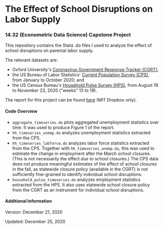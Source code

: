 # The Effect of School Disruptions on Labor Supply
### 14.32 (Econometric Data Science) Capstone Project

This repository contains the Stata .do files I used to analyze the effect of school disruptions on parental labor supply.

The relevant datasets are:
* Oxford University's [Coronavirus Government Response Tracker (CGRT)](https://www.bsg.ox.ac.uk/research/research-projects/coronavirus-government-response-tracker);
* the US Bureau of Labor Statistics' [Current Population Survey (CPS)](https://www.bls.gov/cps), from January to October 2020; and
* the US Census Bureau's [Household Pulse Survey (HPS)](https://www.census.gov/programs-surveys/household-pulse-survey.html), from August 19 to November 23, 2020 ("weeks" 13 to 19).

The report for this project can be found [here](https://www.dropbox.com/s/f8q8yj7fau5zp07/report.pdf?dl=0) (MIT Dropbox only).

#### Code Overview

* `aggregate_timeseries.do` plots aggregated unemployment statistics over time. It was used to produce Figure 1 of the report.
* `hh_timeseries_unemp.do` analyzes unemployment statistics extracted from the CPS.
* `hh_timeseries_labforce.do` analyzes labor force statistics extracted from the CPS. Together with `hh_timeseries_unemp.do`, this was used to estimate the change in employment after the March school closures. (This is not necessarily the effect _due to_ school closures.) The CPS data does not produce meaningful estimates of the effect of school closures in the fall, as statewide closure policy (available in the CGRT) is not sufficiently fine-grained to identify individual school disruptions.
* `household_pulse_timeseries.do` analyzes employment statistics extracted from the HPS. It also uses statewide school closure policy from the CGRT as an instrument for individual school disruptions.

#### Additional Information
Version: December 21, 2020

Updated: December 25, 2020
